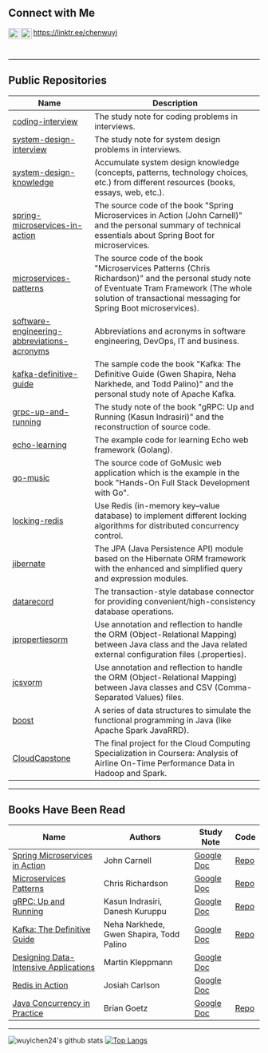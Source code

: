 ## Connect with Me

[<img align="left" alt="https://www.linkedin.com/in/wuyichen24/ | LinkedIn" width="22px" src="https://cdn.jsdelivr.net/npm/simple-icons@v3/icons/linkedin.svg" />][linkedin]
[<img align="left" alt="https://www.youtube.com/channel/UCbh9oxZVcjaXfjQg-QKqapg | YouTube" width="22px" src="https://cdn.jsdelivr.net/npm/simple-icons@v3/icons/youtube.svg" />][youtube]

https://linktr.ee/chenwuyi

<br />

-----

## Public Repositories
| Name | Description |
|----|----|
| [coding-interview](https://github.com/wuyichen24/coding-interview) | The study note for coding problems in interviews. |
| [system-design-interview](https://github.com/wuyichen24/system-design-interview) | The study note for system design problems in interviews. | 
| [system-design-knowledge](https://github.com/wuyichen24/system-design-knowledge) | Accumulate system design knowledge (concepts, patterns, technology choices, etc.) from different resources (books, essays, web, etc.). |
| [spring-microservices-in-action](https://github.com/wuyichen24/spring-microservices-in-action) | The source code of the book "Spring Microservices in Action (John Carnell)" and the personal summary of technical essentials about Spring Boot for microservices. |
| [microservices-patterns](https://github.com/wuyichen24/microservices-patterns) | The source code of the book "Microservices Patterns (Chris Richardson)" and the personal study note of Eventuate Tram Framework (The whole solution of transactional messaging for Spring Boot microservices). |
| [software-engineering-abbreviations-acronyms](https://github.com/wuyichen24/software-engineering-abbreviations-acronyms) | Abbreviations and acronyms in software engineering, DevOps, IT and business. | 
| [kafka-definitive-guide](https://github.com/wuyichen24/kafka-definitive-guide) | The sample code the book "Kafka: The Definitive Guide (Gwen Shapira, Neha Narkhede, and Todd Palino)" and the personal study note of Apache Kafka. |
| [grpc-up-and-running](https://github.com/wuyichen24/grpc-up-and-running) | The study note of the book "gRPC: Up and Running (Kasun Indrasiri)" and the reconstruction of source code. |
| [echo-learning](https://github.com/wuyichen24/echo-learning) | The example code for learning Echo web framework (Golang). |
| [go-music](https://github.com/wuyichen24/go-music) | The source code of GoMusic web application which is the example in the book "Hands-On Full Stack Development with Go". |
| [locking-redis](https://github.com/wuyichen24/locking-redis) | Use Redis (in-memory key–value database) to implement different locking algorithms for distributed concurrency control. |
| [jibernate](https://github.com/wuyichen24/jibernate) | The JPA (Java Persistence API) module based on the Hibernate ORM framework with the enhanced and simplified query and expression modules. |
| [datarecord](https://github.com/wuyichen24/datarecord) | The transaction-style database connector for providing convenient/high-consistency database operations. |
| [jpropertiesorm](https://github.com/wuyichen24/jpropertiesorm) | Use annotation and reflection to handle the ORM (Object-Relational Mapping) between Java class and the Java related external configuration files (.properties). |
| [jcsvorm](https://github.com/wuyichen24/jcsvorm) | Use annotation and reflection to handle the ORM (Object-Relational Mapping) between Java classes and CSV (Comma-Separated Values) files. |
| [boost](https://github.com/wuyichen24/boost) | A series of data structures to simulate the functional programming in Java (like Apache Spark JavaRRD). |
| [CloudCapstone](https://github.com/wuyichen24/CloudCapstone) | The final project for the Cloud Computing Specialization in Coursera: Analysis of Airline On-Time Performance Data in Hadoop and Spark. |

-----

## Books Have Been Read
| Name | Authors | Study Note | Code |
|----|----|----|----|
| [Spring Microservices in Action](https://www.manning.com/books/spring-microservices-in-action) | John Carnell | [Google Doc](https://docs.google.com/document/d/1yaZZDy-Sf-pwobK85re5FQCU8X7GGXpmERXtA5CXm4o/edit?usp=sharing) | [Repo](https://github.com/wuyichen24/spring-microservices-in-action) |
| [Microservices Patterns](https://www.manning.com/books/microservices-patterns) | Chris Richardson | [Google Doc](https://docs.google.com/document/d/1MkeEUyWfDU7HYYCo26GyaVbBHIS29iZ6FnOxuJ_4JHc/edit?usp=sharing) | [Repo](https://github.com/wuyichen24/microservices-patterns) |
| [gRPC: Up and Running](https://learning.oreilly.com/library/view/grpc-up-and/9781492058328/) | Kasun Indrasiri, Danesh Kuruppu | [Google Doc](https://docs.google.com/document/d/1-9X1T80fF26CSScx9xJNqLx5o1ruhYRGycqEnd9W5Gk/edit?usp=sharing) | [Repo](https://github.com/wuyichen24/grpc-up-and-running) |
| [Kafka: The Definitive Guide](https://learning.oreilly.com/library/view/kafka-the-definitive/9781491936153/) | Neha Narkhede, Gwen Shapira, Todd Palino | [Google Doc](https://docs.google.com/document/d/1JJqllxpVwzTJLrGILxJ10LT5_lhi8ZbKlHcrE54A6Rc/edit?usp=sharing) | [Repo](https://github.com/wuyichen24/kafka-definitive-guide) |
| [Designing Data-Intensive Applications](https://learning.oreilly.com/library/view/designing-data-intensive-applications/9781491903063/) | Martin Kleppmann | [Google Doc](https://docs.google.com/document/d/1Tdf0UQRKcqGrslOfsdmzUhpslkbSvi4BTwYcojH2G8A/edit?usp=sharing) | | 
| [Redis in Action](https://www.manning.com/books/redis-in-action) | Josiah Carlson | [Google Doc](https://docs.google.com/document/d/1aeMxjciAQa1Kng2NaE845dm02ll8hjND6KTlgMsPOtA/edit?usp=sharing) | |
| [Java Concurrency in Practice](https://jcip.net/) | Brian Goetz | [Google Doc](https://docs.google.com/document/d/1OBjN-ie35v49KTgdoDuw4CnVLWQ906LZOqVb3sYWZ9o/edit?usp=sharing) | [Repo](https://github.com/wuyichen24/java-concurrency-in-practice) |

-----

![wuyichen24's github stats](https://github-readme-stats.vercel.app/api?username=wuyichen24&count_private=true)
[![Top Langs](https://github-readme-stats.vercel.app/api/top-langs/?username=wuyichen24)](https://github.com/wuyichen24/github-readme-stats)


[website]: http://wuyichen.tech/
[linkedin]: https://www.linkedin.com/in/wuyichen24/
[youtube]: https://www.youtube.com/channel/UCbh9oxZVcjaXfjQg-QKqapg

